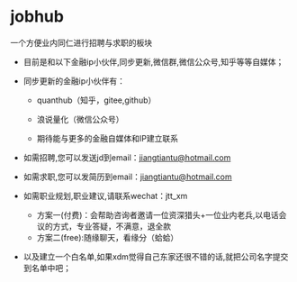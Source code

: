 # **jobhub**

一个方便业内同仁进行招聘与求职的板块


- 目前是和以下金融ip小伙伴,同步更新,微信群,微信公众号,知乎等等自媒体；
- 同步更新的金融ip小伙伴有：
  - quanthub（知乎，gitee,github）
  - 浪说量化（微信公众号）
  
  - 期待能与更多的金融自媒体和IP建立联系
  
- 如需招聘,您可以发送jd到email：jiangtiantu@hotmail.com
- 如需求职,您可以发简历到email：jiangtiantu@hotmail.com
- 如需职业规划,职业建议,请联系wechat：jtt_xm
  - 方案一(付费)：会帮助咨询者邀请一位资深猎头+一位业内老兵,以电话会议的方式，专业答疑，不满意，退全款
  - 方案二(free):随缘聊天，看缘分（蛤蛤）
- 以及建立一个白名单,如果xdm觉得自己东家还很不错的话,就把公司名字提交到名单中吧；

